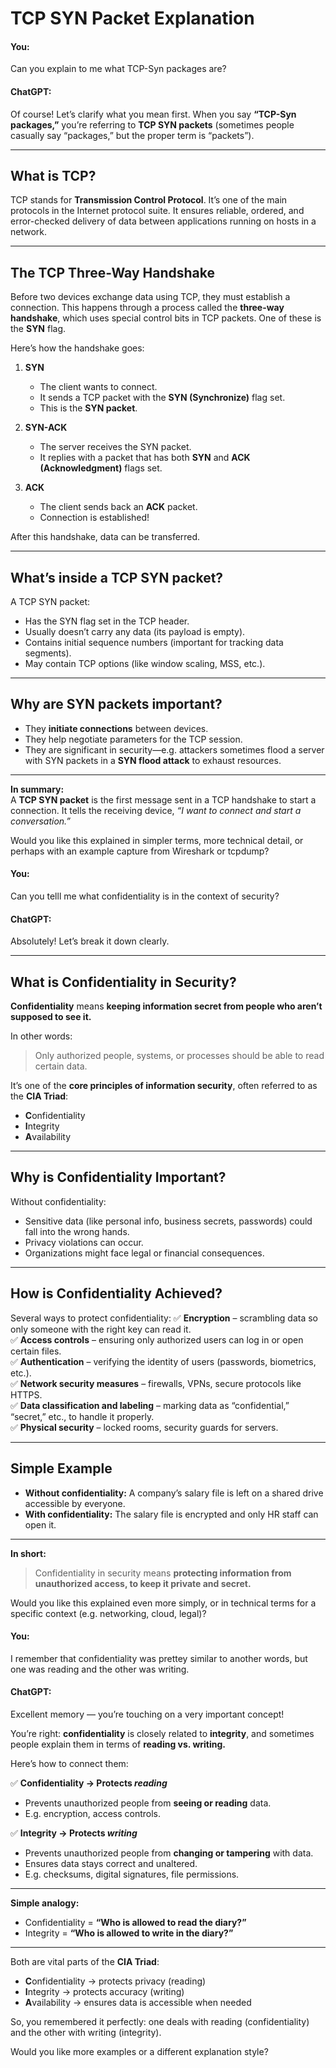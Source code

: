 # TCP SYN Packet Explanation

#### You:
Can you explain to me what TCP-Syn packages are?

#### ChatGPT:
Of course! Let’s clarify what you mean first. When you say **“TCP-Syn packages,”** you’re referring to **TCP SYN packets** (sometimes people casually say “packages,” but the proper term is “packets”).

---

## What is TCP?

TCP stands for **Transmission Control Protocol**. It’s one of the main protocols in the Internet protocol suite. It ensures reliable, ordered, and error-checked delivery of data between applications running on hosts in a network.

---

## The TCP Three-Way Handshake

Before two devices exchange data using TCP, they must establish a connection. This happens through a process called the **three-way handshake**, which uses special control bits in TCP packets. One of these is the **SYN** flag.

Here’s how the handshake goes:

1. **SYN**
   - The client wants to connect.
   - It sends a TCP packet with the **SYN (Synchronize)** flag set.
   - This is the **SYN packet**.

2. **SYN-ACK**
   - The server receives the SYN packet.
   - It replies with a packet that has both **SYN** and **ACK (Acknowledgment)** flags set.

3. **ACK**
   - The client sends back an **ACK** packet.
   - Connection is established!

After this handshake, data can be transferred.

---

## What’s inside a TCP SYN packet?

A TCP SYN packet:

- Has the SYN flag set in the TCP header.
- Usually doesn’t carry any data (its payload is empty).
- Contains initial sequence numbers (important for tracking data segments).
- May contain TCP options (like window scaling, MSS, etc.).

---

## Why are SYN packets important?

- They **initiate connections** between devices.
- They help negotiate parameters for the TCP session.
- They are significant in security—e.g. attackers sometimes flood a server with SYN packets in a **SYN flood attack** to exhaust resources.

---

**In summary:**\
A **TCP SYN packet** is the first message sent in a TCP handshake to start a connection. It tells the receiving device, *“I want to connect and start a conversation.”*

Would you like this explained in simpler terms, more technical detail, or perhaps with an example capture from Wireshark or tcpdump?


#### You:
Can you telll me what confidentiality is in the context of security?

#### ChatGPT:
Absolutely! Let’s break it down clearly.

---

## What is **Confidentiality** in Security?

**Confidentiality** means **keeping information secret from people who aren’t supposed to see it.**

In other words:

> Only authorized people, systems, or processes should be able to read certain data.

It’s one of the **core principles of information security**, often referred to as the **CIA Triad**:

- **C**onfidentiality
- **I**ntegrity
- **A**vailability

---

## Why is Confidentiality Important?

Without confidentiality:

- Sensitive data (like personal info, business secrets, passwords) could fall into the wrong hands.
- Privacy violations can occur.
- Organizations might face legal or financial consequences.

---

## How is Confidentiality Achieved?

Several ways to protect confidentiality:
✅ **Encryption** – scrambling data so only someone with the right key can read it.\
✅ **Access controls** – ensuring only authorized users can log in or open certain files.\
✅ **Authentication** – verifying the identity of users (passwords, biometrics, etc.).\
✅ **Network security measures** – firewalls, VPNs, secure protocols like HTTPS.\
✅ **Data classification and labeling** – marking data as “confidential,” “secret,” etc., to handle it properly.\
✅ **Physical security** – locked rooms, security guards for servers.

---

## Simple Example

- **Without confidentiality:** A company’s salary file is left on a shared drive accessible by everyone.
- **With confidentiality:** The salary file is encrypted and only HR staff can open it.

---

**In short:**

> Confidentiality in security means **protecting information from unauthorized access, to keep it private and secret.**

Would you like this explained even more simply, or in technical terms for a specific context (e.g. networking, cloud, legal)?


#### You:
I remember that confidentiality was prettey similar to another words, but one was reading and the other was writing.

#### ChatGPT:
Excellent memory — you’re touching on a very important concept!

You’re right: **confidentiality** is closely related to **integrity**, and sometimes people explain them in terms of **reading vs. writing.**

Here’s how to connect them:

✅ **Confidentiality → Protects *reading***

- Prevents unauthorized people from **seeing or reading** data.
- E.g. encryption, access controls.

✅ **Integrity → Protects *writing***

- Prevents unauthorized people from **changing or tampering** with data.
- Ensures data stays correct and unaltered.
- E.g. checksums, digital signatures, file permissions.

---

**Simple analogy:**

- Confidentiality = **“Who is allowed to read the diary?”**
- Integrity = **“Who is allowed to write in the diary?”**

---

Both are vital parts of the **CIA Triad**:

- **C**onfidentiality → protects privacy (reading)
- **I**ntegrity → protects accuracy (writing)
- **A**vailability → ensures data is accessible when needed

So, you remembered it perfectly: one deals with reading (confidentiality) and the other with writing (integrity).

Would you like more examples or a different explanation style?
